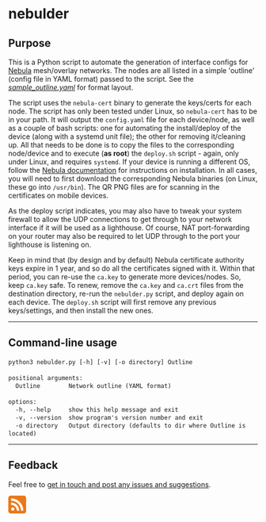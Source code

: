 # nebulder

## Purpose

This is a Python script to automate the generation of interface configs for [Nebula](https://nebula.defined.net/docs) mesh/overlay networks. The nodes are all listed in a simple 'outline' (config file in YAML format) passed to the script. See the [*sample_outline.yaml*](https://github.com/erykjj/nebulder/blob/main/res/sample_outline.yaml) for format layout.

The script uses the `nebula-cert` binary to generate the keys/certs for each node. The script has only been tested under Linux, so `nebula-cert` has to be in your path. It will output the `config.yaml` file for each device/node, as well as a couple of bash scripts: one for automating the install/deploy of the device (along with a systemd unit file); the other for removing it/cleaning up. All that needs to be done is to copy the files to the corresponding node/device and to execute (**as root**) the `deploy.sh` script - again, only under Linux, and requires `systemd`. If your device is running a different OS, follow the [Nebula documentation](https://nebula.defined.net/docs/guides/quick-start/) for instructions on installation. In all cases, you will need to first download the corresponding Nebula binaries (on Linux, these go into `/usr/bin`). The QR PNG files are for scanning in the certificates on mobile devices.

As the deploy script indicates, you may also have to tweak your system firewall to allow the UDP connections to get through to your network interface if it will be used as a lighthouse. Of course, NAT port-forwarding on your router may also be required to let UDP through to the port your lighthouse is listening on.

Keep in mind that (by design and by default) Nebula certificate authority keys expire in 1 year, and so do all the certificates signed with it. Within that period, you can re-use the `ca.key` to generate more devices/nodes. So, keep `ca.key` safe. To renew, remove the `ca.key` and `ca.crt` files from the destination directory, re-run the `nebulder.py` script, and deploy again on each device. The `deploy.sh` script will first remove any previous keys/settings, and then install the new ones.

____
## Command-line usage
```
python3 nebulder.py [-h] [-v] [-o directory] Outline

positional arguments:
  Outline        Network outline (YAML format)

options:
  -h, --help     show this help message and exit
  -v, --version  show program's version number and exit
  -o directory   Output directory (defaults to dir where Outline is located)
```
____
## Feedback

Feel free to [get in touch and post any issues and suggestions](https://github.com/erykjj/nebulder/issues).

[![RSS of releases](res/rss-36.png)](https://github.com/erykjj/nebulder/releases.atom)
